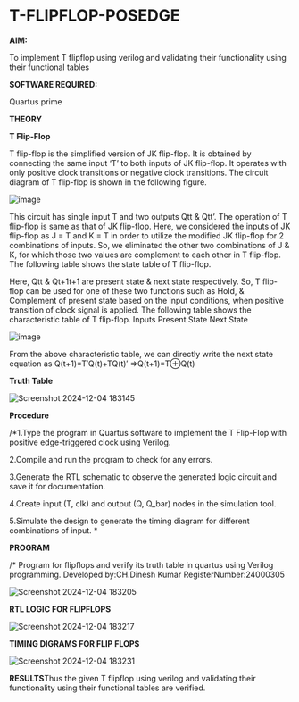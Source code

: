 # T-FLIPFLOP-POSEDGE

**AIM:**

To implement  T flipflop using verilog and validating their functionality using their functional tables

**SOFTWARE REQUIRED:**

Quartus prime

**THEORY**

**T Flip-Flop**

T flip-flop is the simplified version of JK flip-flop. It is obtained by connecting the same input ‘T’ to both inputs of JK flip-flop. It operates with only positive clock transitions or negative clock transitions. The circuit diagram of T flip-flop is shown in the following figure.

![image](https://github.com/naavaneetha/T-FLIPFLOP-POSEDGE/assets/154305477/458a68fe-2d08-4a9d-ac4f-7ae0480ce0bd)

 
This circuit has single input T and two outputs Qtt & Qtt’. The operation of T flip-flop is same as that of JK flip-flop. Here, we considered the inputs of JK flip-flop as J = T and K = T in order to utilize the modified JK flip-flop for 2 combinations of inputs. So, we eliminated the other two combinations of J & K, for which those two values are complement to each other in T flip-flop. The following table shows the state table of T flip-flop.

Here, Qtt & Qt+1t+1 are present state & next state respectively. So, T flip-flop can be used for one of these two functions such as Hold, & Complement of present state based on the input conditions, when positive transition of clock signal is applied. The following table shows the characteristic table of T flip-flop. Inputs Present State Next State

![image](https://github.com/naavaneetha/T-FLIPFLOP-POSEDGE/assets/154305477/cdd7fb32-539f-4b66-bb8d-f305a153c886)

 
From the above characteristic table, we can directly write the next state equation as Q(t+1)=T′Q(t)+TQ(t)′ ⇒Q(t+1)=T⊕Q(t)

**Truth Table**

![Screenshot 2024-12-04 183145](https://github.com/user-attachments/assets/23178bf3-0ca7-4e21-8024-0028f1c984e8)

**Procedure**

 /*1.Type the program in Quartus software to implement the T Flip-Flop with positive
 edge-triggered clock using Verilog.

 2.Compile and run the program to check for any errors.
 
 3.Generate the RTL schematic to observe the generated logic circuit and save it for
 documentation.
 
 4.Create input (T, clk) and output (Q, Q_bar) nodes in the simulation tool.

 5.Simulate the design to generate the timing diagram for different combinations of
 input. *

**PROGRAM**

/* Program for flipflops and verify its truth table in quartus using Verilog programming. Developed by:CH.Dinesh Kumar
RegisterNumber:24000305


![Screenshot 2024-12-04 183205](https://github.com/user-attachments/assets/cee4e140-b025-4023-a188-610a75398919)



**RTL LOGIC FOR FLIPFLOPS**


![Screenshot 2024-12-04 183217](https://github.com/user-attachments/assets/5b78ee1e-966b-4eb8-81cd-c4093ac7adc8)


**TIMING DIGRAMS FOR FLIP FLOPS**

![Screenshot 2024-12-04 183231](https://github.com/user-attachments/assets/51eb7a93-a2a6-431e-9cac-59f2ee03f2bb)


**RESULTS**Thus the given T flipflop using verilog and validating their functionality using their functional tables are verified.
